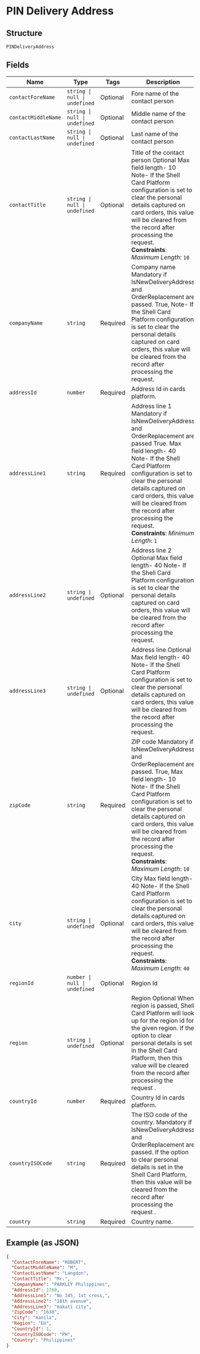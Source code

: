 
# PIN Delivery Address

## Structure

`PINDeliveryAddress`

## Fields

| Name | Type | Tags | Description |
|  --- | --- | --- | --- |
| `contactForeName` | `string \| null \| undefined` | Optional | Fore name of the contact person |
| `contactMiddleName` | `string \| null \| undefined` | Optional | Middle name of the contact person |
| `contactLastName` | `string \| null \| undefined` | Optional | Last name of the contact person |
| `contactTitle` | `string \| null \| undefined` | Optional | Title of the contact person Optional Max field length- 10 Note- If the Shell Card Platform configuration is set to clear the personal details captured on card orders, this value will be cleared from the record after processing the request.<br>**Constraints**: *Maximum Length*: `10` |
| `companyName` | `string` | Required | Company name Mandatory if IsNewDeliveryAddress and OrderReplacement are passed. True, Note- If the Shell Card Platform configuration is set to clear the personal details captured on card orders, this value will be cleared from the record after processing the request. |
| `addressId` | `number` | Required | Address Id in cards platform. |
| `addressLine1` | `string` | Required | Address line 1 Mandatory if IsNewDeliveryAddress and OrderReplacement are passed True. Max field length- 40 Note- If the Shell Card Platform configuration is set to clear the personal details captured on card orders, this value will be cleared from the record after processing the request.<br>**Constraints**: *Minimum Length*: `1` |
| `addressLine2` | `string \| undefined` | Optional | Address line 2 Optional Max field length- 40 Note- If the Shell Card Platform configuration is set to clear the personal details captured on card orders, this value will be cleared from the record after processing the request. |
| `addressLine3` | `string \| undefined` | Optional | Address line Optional Max field length- 40 Note- If the Shell Card Platform configuration is set to clear the personal details captured on card orders, this value will be cleared from the record after processing the request. |
| `zipCode` | `string` | Required | ZIP code Mandatory if IsNewDeliveryAddress and OrderReplacement are passed. True, Max field length- 10 Note- If the Shell Card Platform configuration is set to clear the personal details captured on card orders, this value will be cleared from the record after processing the request.<br>**Constraints**: *Maximum Length*: `10` |
| `city` | `string \| undefined` | Optional | City Max field length- 40 Note- If the Shell Card Platform configuration is set to clear the personal details captured on card orders, this value will be cleared from the record after processing the request.<br>**Constraints**: *Maximum Length*: `40` |
| `regionId` | `number \| null \| undefined` | Optional | Region Id |
| `region` | `string \| undefined` | Optional | Region Optional When region is passed, Shell Card Platform will look up for the region id for the given region.  If the option to clear personal details is set in the Shell Card Platform, then this value will be cleared from the record after processing the request . |
| `countryId` | `number` | Required | Country Id in cards platform. |
| `countryISOCode` | `string` | Required | The ISO code of the country. Mandatory if IsNewDeliveryAddress and OrderReplacement are passed. If the option to clear personal details is set in the Shell Card Platform, then this value will be cleared from the record after processing the request . |
| `country` | `string` | Required | Country name. |

## Example (as JSON)

```json
{
  "ContactForeName": "ROBERT",
  "ContactMiddleName": "M",
  "ContactLastName": "Langdon",
  "ContactTitle": "Mr.",
  "CompanyName": "PARKLEY Philippines",
  "AddressId": 1768,
  "AddressLine1": "No 345, 1st cross,",
  "AddressLine2": "10th avenue",
  "AddressLine3": "makati city",
  "ZipCode": "1630",
  "City": "manila",
  "Region": "EU",
  "CountryId": 1,
  "CountryISOCode": "PH",
  "Country": "Philippines"
}
```

